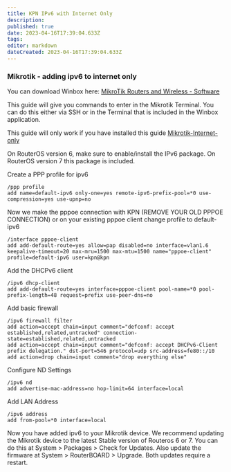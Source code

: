 ```yaml
---
title: KPN IPv6 with Internet Only
description: 
published: true
date: 2023-04-16T17:39:04.633Z
tags: 
editor: markdown
dateCreated: 2023-04-16T17:39:04.633Z
---
```


### Mikrotik - adding ipv6 to internet only

You can download Winbox here: [ MikroTik Routers and Wireless - Software](https://mikrotik.com/download)

This guide will give you commands to enter in the Mikrotik Terminal. You can do this either via SSH or in the Terminal that is included in the Winbox application.

This guide will only work if you have installed this guide [Mikrotik-Internet-only](/guides/mikrotik/kpn/Mikrotik-Internet-only)

On RouterOS version 6, make sure to enable/install the IPv6 package. On RouterOS version 7 this package is included. 

Create a PPP profile for ipv6

```
/ppp profile
add name=default-ipv6 only-one=yes remote-ipv6-prefix-pool=*0 use-compression=yes use-upnp=no
```
Now we make the pppoe connection with KPN (REMOVE YOUR OLD PPPOE CONNECTION)
or on your existing pppoe client change profile to default-ipv6

```
/interface pppoe-client
add add-default-route=yes allow=pap disabled=no interface=vlan1.6 keepalive-timeout=20 max-mru=1500 max-mtu=1500 name="pppoe-client" profile=default-ipv6 user=kpn@kpn
```

Add the DHCPv6 client

```
/ipv6 dhcp-client
add add-default-route=yes interface=pppoe-client pool-name=*0 pool-prefix-length=48 request=prefix use-peer-dns=no
```

Add basic firewall

```
/ipv6 firewall filter
add action=accept chain=input comment="defconf: accept established,related,untracked" connection-state=established,related,untracked
add action=accept chain=input comment="defconf: accept DHCPv6-Client prefix delegation." dst-port=546 protocol=udp src-address=fe80::/10
add action=drop chain=input comment="drop everything else"
```

Configure ND Settings

```
/ipv6 nd
add advertise-mac-address=no hop-limit=64 interface=local
```

Add LAN Address

``` 
/ipv6 address
add from-pool=*0 interface=local
```

Now you have added ipv6 to your Mikrotik device. We recommend updating the Mikrotik device to the latest Stable version of Routeros 6 or 7. You can do this at System > Packages > Check for Updates. Also update the firmware at System > RouterBOARD > Upgrade. Both updates require a restart. 